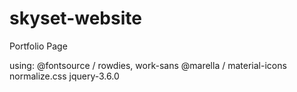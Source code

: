 # skyset-website
Portfolio Page

using:
@fontsource / rowdies, work-sans
@marella / material-icons
normalize.css
jquery-3.6.0
